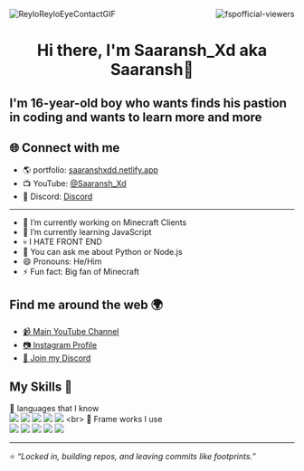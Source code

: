 ![ReyloReyloEyeContactGIF](https://github.com/user-attachments/assets/cd21ed2b-9255-4d45-9e7d-69107a8a16c6)<img align ="right" src="https://visitor-badge.laobi.icu/badge?page_id=fspofficialviewers" alt="fspofficial-viewers">
<h1 align="center">Hi there, I'm Saaransh_Xd aka Saaransh👋</h1>

I'm 16-year-old boy who wants finds his pastion in coding and wants to learn more and more 
---

## 🌐 Connect with me
- 🌎 portfolio: [saaranshxdd.netlify.app](https://saaranshxdd.netlify.app)  
- 📺 YouTube: [@Saaransh_Xd](https://youtube.com/@Saaransh_Xd)  
- 💬 Discord: [Discord](https://dsc.gg/brokensmp)

---
- 🔭 I’m currently working on Minecraft Clients
- 🌱 I’m currently learning JavaScript
- 💀 I HATE FRONT END
- 💬 You can ask me about Python or Node.js
- 😄 Pronouns: He/Him
- ⚡ Fun fact: Big fan of Minecraft

## Find me around the web 🌍
- [📹 Main YouTube Channel](https://www.youtube.com/@Saaransh_Xd)
- [📷 Instagram Profile](https://www.instagram.com/Saaransh_Xd)
- [📨 Join my Discord](https://dsc.gg/brokensmp)

## My Skills 🚀
📜 languages that I know <br>
[![](https://img.shields.io/badge/HTML5-E34F26?style=for-the-badge&logo=html5&logoColor=white)](https://en.wikipedia.org/wiki/HTML5)
[![](https://img.shields.io/badge/CSS3-1572B6?style=for-the-badge&logo=css3&logoColor=white)](https://en.wikipedia.org/wiki/CSS)
[![](https://img.shields.io/badge/JavaScript-F7DF1E?style=for-the-badge&logo=javascript&logoColor=black)](https://en.wikipedia.org/wiki/JavaScript)
[![](https://img.shields.io/badge/Python-3776AB?style=for-the-badge&logo=python&logoColor=white)](https://en.wikipedia.org/wiki/Python_(programming_language))
[![](https://img.shields.io/badge/Java-007396?style=for-the-badge&logo=java&logoColor=white)](https://en.wikipedia.org/wiki/Java_(programming_language))
<br>
🌟 Frame works I use <br>
[![](https://img.shields.io/badge/React-61DAFB?style=for-the-badge&logo=react&logoColor=black)](https://react.dev/)
[![](https://img.shields.io/badge/Node.js-43853D?style=for-the-badge&logo=node.js&logoColor=white)](https://nodejs.org/)
[![](https://img.shields.io/badge/Express.js-000000?style=for-the-badge&logo=express&logoColor=white)](https://expressjs.com/)
[![](https://img.shields.io/badge/Flask-000000?style=for-the-badge&logo=flask&logoColor=white)](https://flask.palletsprojects.com/)
[![](https://img.shields.io/badge/Django-092E20?style=for-the-badge&logo=django&logoColor=white)](https://www.djangoproject.com/)

---

⭐ *“Locked in, building repos, and leaving commits like footprints.”*
